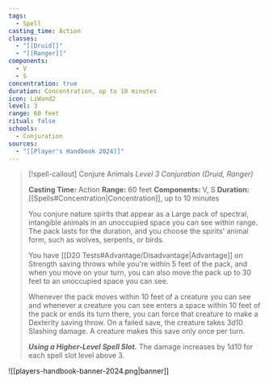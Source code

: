 ```yaml
---
tags:
  - Spell
casting_time: Action
classes:
  - "[[Druid]]"
  - "[[Ranger]]"
components:
  - V
  - S
concentration: true
duration: Concentration, up to 10 minutes
icon: LiWand2
level: 3
range: 60 feet
ritual: false
schools:
  - Conjuration
sources: 
  - "[[Player's Handbook 2024]]"
---
```

>[!spell-callout] Conjure Animals
>_Level 3 Conjuration (Druid, Ranger)_
>
>**Casting Time:** Action
>**Range:** 60 feet
>**Components:** V, S
>**Duration:** [[Spells#Concentration\|Concentration]], up to 10 minutes
>
>You conjure nature spirits that appear as a Large pack of spectral, intangible animals in an unoccupied space you can see within range. The pack lasts for the duration, and you choose the spirits' animal form, such as wolves, serpents, or birds.
>
>You have [[D20 Tests#Advantage/Disadvantage\|Advantage]] on Strength saving throws while you're within 5 feet of the pack, and when you move on your turn, you can also move the pack up to 30 feet to an unoccupied space you can see.
>
>Whenever the pack moves within 10 feet of a creature you can see and whenever a creature you can see enters a space within 10 feet of the pack or ends its turn there, you can force that creature to make a Dexterity saving throw. On a failed save, the creature takes 3d10 Slashing damage. A creature makes this save only once per turn.
>
>**_Using a Higher-Level Spell Slot._** The damage increases by 1d10 for each spell slot level above 3.


![[players-handbook-banner-2024.png|banner]]